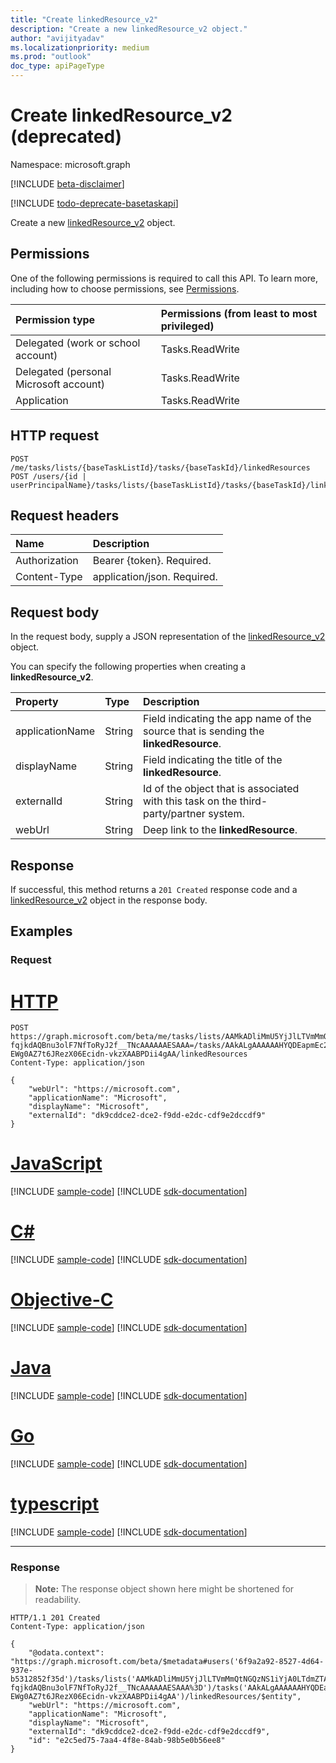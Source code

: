 ```yaml
---
title: "Create linkedResource_v2"
description: "Create a new linkedResource_v2 object."
author: "avijityadav"
ms.localizationpriority: medium
ms.prod: "outlook"
doc_type: apiPageType
---
```


# Create linkedResource_v2 (deprecated)
Namespace: microsoft.graph

[!INCLUDE [beta-disclaimer](../../includes/beta-disclaimer.md)]

[!INCLUDE [todo-deprecate-basetaskapi](../includes/todo-deprecate-basetaskapi.md)]

Create a new [linkedResource_v2](../resources/linkedresource_v2.md) object.

## Permissions
One of the following permissions is required to call this API. To learn more, including how to choose permissions, see [Permissions](/graph/permissions-reference).

|Permission type|Permissions (from least to most privileged)|
|:---|:---|
|Delegated (work or school account)|Tasks.ReadWrite|
|Delegated (personal Microsoft account)|Tasks.ReadWrite|
|Application|Tasks.ReadWrite|

## HTTP request

<!-- {
  "blockType": "ignored"
}
-->
``` http
POST /me/tasks/lists/{baseTaskListId}/tasks/{baseTaskId}/linkedResources
POST /users/{id | userPrincipalName}/tasks/lists/{baseTaskListId}/tasks/{baseTaskId}/linkedResources
```
## Request headers
|Name|Description|
|:---|:---|
|Authorization|Bearer {token}. Required.|
|Content-Type|application/json. Required.|

## Request body
In the request body, supply a JSON representation of the [linkedResource_v2](../resources/linkedresource_v2.md) object.

You can specify the following properties when creating a **linkedResource_v2**.

|Property|Type|Description|
|:---|:---|:---|
|applicationName|String|Field indicating the app name of the source that is sending the **linkedResource**.|
|displayName|String|Field indicating the title of the **linkedResource**.|
|externalId|String|Id of the object that is associated with this task on the third-party/partner system.|
|webUrl|String|Deep link to the **linkedResource**.|

## Response

If successful, this method returns a `201 Created` response code and a [linkedResource_v2](../resources/linkedresource_v2.md) object in the response body.

## Examples

### Request

# [HTTP](#tab/http)
<!-- {
  "blockType": "request",
  "name": "create_linkedresource_v2_from_"
}
-->
``` http
POST https://graph.microsoft.com/beta/me/tasks/lists/AAMkADliMmU5YjJlLTVmMmQtNGQzNS1iYjA0LTdmZTA2NTI0MTE5YwAuAAAAAADdOMUbUmCfTKa7OC-fqjkdAQBnu3olF7NfToRyJ2f__TNcAAAAAAESAAA=/tasks/AAkALgAAAAAAHYQDEapmEc2byACqAC-EWg0AZ7t6JRezX06Ecidn-vkzXAABPDii4gAA/linkedResources
Content-Type: application/json

{
    "webUrl": "https://microsoft.com",
    "applicationName": "Microsoft",
    "displayName": "Microsoft",
    "externalId": "dk9cddce2-dce2-f9dd-e2dc-cdf9e2dccdf9"
}
```
# [JavaScript](#tab/javascript)
[!INCLUDE [sample-code](../includes/snippets/javascript/create-linkedresource-v2-from--javascript-snippets.md)]
[!INCLUDE [sdk-documentation](../includes/snippets/snippets-sdk-documentation-link.md)]

# [C#](#tab/csharp)
[!INCLUDE [sample-code](../includes/snippets/csharp/create-linkedresource-v2-from--csharp-snippets.md)]
[!INCLUDE [sdk-documentation](../includes/snippets/snippets-sdk-documentation-link.md)]

# [Objective-C](#tab/objc)
[!INCLUDE [sample-code](../includes/snippets/objc/create-linkedresource-v2-from--objc-snippets.md)]
[!INCLUDE [sdk-documentation](../includes/snippets/snippets-sdk-documentation-link.md)]

# [Java](#tab/java)
[!INCLUDE [sample-code](../includes/snippets/java/create-linkedresource-v2-from--java-snippets.md)]
[!INCLUDE [sdk-documentation](../includes/snippets/snippets-sdk-documentation-link.md)]

# [Go](#tab/go)
[!INCLUDE [sample-code](../includes/snippets/go/create-linkedresource-v2-from--go-snippets.md)]
[!INCLUDE [sdk-documentation](../includes/snippets/snippets-sdk-documentation-link.md)]

# [typescript](#tab/typescript)
[!INCLUDE [sample-code](../includes/snippets/typescript/create-linkedresource-v2-from--typescript-snippets.md)]
[!INCLUDE [sdk-documentation](../includes/snippets/snippets-sdk-documentation-link.md)]

---



### Response
>**Note:** The response object shown here might be shortened for readability.
<!-- {
  "blockType": "response",
  "truncated": true,
  "@odata.type": "microsoft.graph.linkedResource_v2"
}
-->
``` http
HTTP/1.1 201 Created
Content-Type: application/json

{
    "@odata.context": "https://graph.microsoft.com/beta/$metadata#users('6f9a2a92-8527-4d64-937e-b5312852f35d')/tasks/lists('AAMkADliMmU5YjJlLTVmMmQtNGQzNS1iYjA0LTdmZTA2NTI0MTE5YwAuAAAAAADdOMUbUmCfTKa7OC-fqjkdAQBnu3olF7NfToRyJ2f__TNcAAAAAAESAAA%3D')/tasks('AAkALgAAAAAAHYQDEapmEc2byACqAC-EWg0AZ7t6JRezX06Ecidn-vkzXAABPDii4gAA')/linkedResources/$entity",
    "webUrl": "https://microsoft.com",
    "applicationName": "Microsoft",
    "displayName": "Microsoft",
    "externalId": "dk9cddce2-dce2-f9dd-e2dc-cdf9e2dccdf9",
    "id": "e2c5ed75-7aa4-4f8e-84ab-98b5e0b56ee8"
}
```

